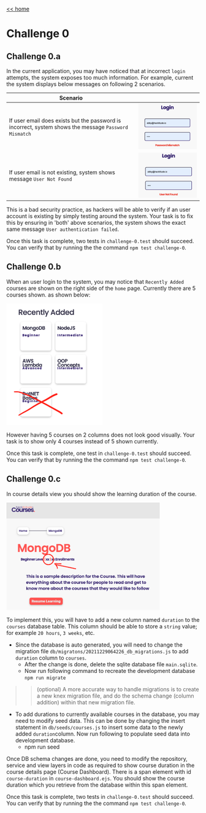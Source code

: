 [<< home](./README.md)

# Challenge 0

## Challenge 0.a

In the current application, you may have noticed that at incorrect `login` attempts,  the system exposes too much information. For example, current the system displays below messages on following 2 scenarios.

| Scenario      |  |
| ----------- | ----------- |
| If user email does exists but the password is incorrect, system shows the message `Password Mismatch`      | ![Scenario 1](./images/0a1.png)       |
| If user email is not existing, system shows message `User Not Found`   | ![Scenario 1](./images/0a2.png)         |

This is a bad security practice, as hackers will be able to verify if an user account is existing by simply testing around the system. Your task is to fix this by ensuring in 'both' above scenarios, the system shows the exact same message `User authentication failed`.

Once this task is complete, two tests in `challenge-0.test` should succeed. You can verify that by running the the command `npm test challenge-0`.

## Challenge 0.b

When an user login to the system, you may notice that `Recently Added` courses are shown on the right side of the `home` page. Currently there are 5 courses shown. as shown below:

<img src="./images/0b1.png" width="250">

However having 5 courses on 2 columns does not look good visually. Your task is to show only 4 courses instead of 5 shown currently.

Once this task is complete, one test in `challenge-0.test` should succeed. You can verify that by running the the command `npm test challenge-0`.

## Challenge 0.c

In course details view you should show the learning duration of the course.

<img src="./images/0c1.png" width="400">

To implement this, you will have to add a new column named `duration` to the `courses` database table. This column should be able to store a `string` value; for example `20 hours`, `3 weeks`, etc.

* Since the database is auto generated, you will need to change the migration file `db/migratons/20211229064226_db_migrations.js` to add `duration` column to `courses`.
  * After the change is done, delete the sqlite database file `main.sqlite`.
  * Now run following command to recreate the development database `npm run migrate`

>> (optional) A more accurate way to handle migrations is to create a new knex migration file, and do the schema change (column addition) within that new migration file.

* To add durations to currently available courses in the database, you may need to modify seed data. This can be done by changing the insert statement in `db/seeds/courses.js` to insert some data to the newly added `duration`column. Now run following to populate seed data into development database.
  * npm run seed

Once DB schema changes are done, you need to modify the repository, service and view layers in code as required to show course duration in the course details page (Course Dashboard). There is a span element with id `course-duration` in `course-dashboard.ejs`. You should show the course duration which you retrieve from the database within this span element.

Once this task is complete, two tests in `challenge-0.test` should succeed. You can verify that by running the the command `npm test challenge-0`.
